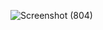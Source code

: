 ![Screenshot (804)](https://user-images.githubusercontent.com/107460278/235639519-31c22227-3f08-4d41-84f2-9e76ada5cc0a.png)
